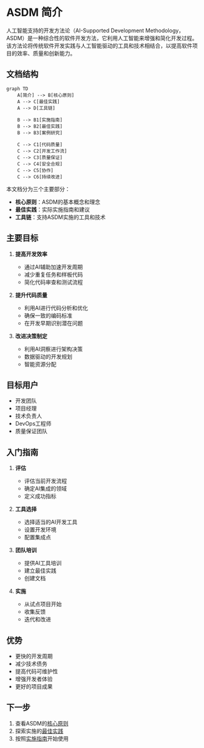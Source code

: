 # ASDM 简介

人工智能支持的开发方法论（AI-Supported Development Methodology，ASDM）是一种综合性的软件开发方法，它利用人工智能来增强和简化开发过程。该方法论将传统软件开发实践与人工智能驱动的工具和技术相结合，以提高软件项目的效率、质量和创新能力。

## 文档结构

```mermaid
graph TD
    A[简介] --> B[核心原则]
    A --> C[最佳实践]
    A --> D[工具链]
    
    B --> B1[实施指南]
    B --> B2[最佳实践]
    B --> B3[案例研究]
    
    C --> C1[代码质量]
    C --> C2[开发工作流]
    C --> C3[质量保证]
    C --> C4[安全合规]
    C --> C5[协作]
    C --> C6[持续改进]
```

本文档分为三个主要部分：
- **核心原则**：ASDM的基本概念和理念
- **最佳实践**：实际实施指南和建议
- **工具链**：支持ASDM实施的工具和技术

## 主要目标

1. **提高开发效率**
   - 通过AI辅助加速开发周期
   - 减少重复任务和样板代码
   - 简化代码审查和测试流程

2. **提升代码质量**
   - 利用AI进行代码分析和优化
   - 确保一致的编码标准
   - 在开发早期识别潜在问题

3. **改进决策制定**
   - 利用AI洞察进行架构决策
   - 数据驱动的开发规划
   - 智能资源分配

## 目标用户

- 开发团队
- 项目经理
- 技术负责人
- DevOps工程师
- 质量保证团队

## 入门指南

1. **评估**
   - 评估当前开发流程
   - 确定AI集成的领域
   - 定义成功指标

2. **工具选择**
   - 选择适当的AI开发工具
   - 设置开发环境
   - 配置集成点

3. **团队培训**
   - 提供AI工具培训
   - 建立最佳实践
   - 创建文档

4. **实施**
   - 从试点项目开始
   - 收集反馈
   - 迭代和改进

## 优势

- 更快的开发周期
- 减少技术债务
- 提高代码可维护性
- 增强开发者体验
- 更好的项目成果

## 下一步

1. 查看ASDM的[核心原则](core-principles.md)
2. 探索实施的[最佳实践](best-practices.md)
3. 按照[实施指南](implementation-guide.md)开始使用